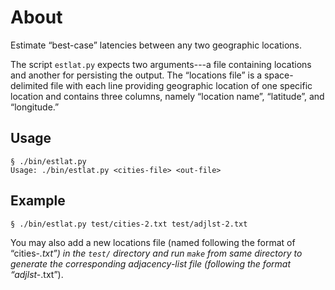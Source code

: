 # About

Estimate “best-case” latencies between any two geographic locations.

The script `estlat.py` expects two arguments---a file containing locations and another for persisting the output. The “locations file” is a space-delimited file with each line providing geographic location of one specific location and contains three columns, namely “location name”, “latitude”, and “longitude.”

## Usage

```
§ ./bin/estlat.py
Usage: ./bin/estlat.py <cities-file> <out-file>
```

## Example

```
§ ./bin/estlat.py test/cities-2.txt test/adjlst-2.txt
```

You may also add a new locations file (named following the format of “cities-*.txt”) in the `test/` directory and run `make` from same directory to generate the corresponding adjacency-list file (following the format “adjlst-*.txt”).
